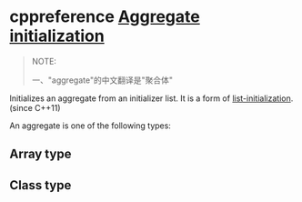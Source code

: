 # cppreference [Aggregate initialization](https://en.cppreference.com/w/cpp/language/aggregate_initialization)

> NOTE:
>
> 一、"aggregate"的中文翻译是"聚合体"

Initializes an aggregate from an initializer list. It is a form of [list-initialization](https://en.cppreference.com/w/cpp/language/list_initialization). (since C++11)

An aggregate is one of the following types:

## Array type



## Class type